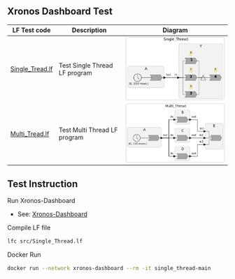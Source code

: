 ## Xronos Dashboard Test

| LF Test code | Description | Diagram |
|----|----|----|
| [Single_Tread.lf](https://github.com/densoGSR/lf_test/blob/main/Dashboard/src/Single_Thread.lf)     | Test Single Thread LF program | ![Single_Thread][def]         |
| [Multi_Tread.lf](https://github.com/densoGSR/lf_test/blob/main/Dashboard/src/Multi_Thread.lf)     | Test Multi Thread LF program | ![Multi_Thread](https://github.com/densoGSR/lf_test/blob/main/Dashboard/doc/pic/Multi_Thread.png)        |

## Test Instruction

Run Xronos-Dashboard
- See: [Xronos-Dashboard](https://github.com/xronos-inc/xronos-dashboard/tree/main)

Compile LF file
```sh
lfc src/Single_Thread.lf
```

Docker Run 
```sh
docker run --network xronos-dashboard --rm -it single_thread-main
```


[def]: https://github.com/densoGSR/lf_test/blob/main/Dashboard/doc/pic/Single_Thread.png